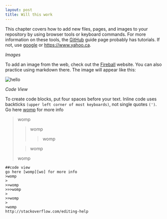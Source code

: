 ```yaml
---
layout: post
title: Will this work
---
```


This chapter covers how to add new files, pages, and images to your repository by using browser tools or keyboard commands. For more information on these tools, the [GitHub][ic] guide page probably has tutorials. If not, use [google][ok] or https://www.yahoo.ca. 

[ic]: https://guides.github.com/activities/hello-world/ "GitHub"
[ok]: https://www.google.ca "Google"

*Images*

To add an image from the web, check out the [Fireball][df] website. You can also practice using markdown there. The image will appear like this:

![hello](http://www.axialis.com/objects/ip_icon_04_data/icon-vista.ico "Hallo")

[df]: http://daringfireball.net/projects/markdown/dingus "Daring Fireball"

*Code View*

To create code blocks, put four spaces before your text. Inline code uses backticks `(upper left corner of most keyboards)`, not single quotes `(')`. Go here [womp][womp] for more info

>womp
>
>>womp 
>>>womp  
>
>>womp
>
>womp  

[womp]: http://stackoverflow.com/editing-help "womp"


    ##code view
    go here [womp][wo] for more info
    >womp
    >
    >>womp 
    >>>womp  
    >
    >>womp
    >
    >womp  
    http://stackoverflow.com/editing-help 
